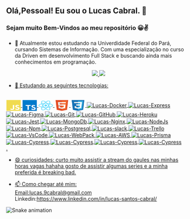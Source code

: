 ## Olá,Pessoal! Eu sou o Lucas Cabral. 👋
### Sejam muito Bem-Vindos ao meu repositório 😀✌

<!--
**lucasscabral/lucasscabral** is a ✨ _special_ ✨ repository because its `README.md` (this file) appears on your GitHub profile.

Here are some ideas to get you started:

- 🔭 I’m currently working on ...
- 🌱 I’m currently learning ...
- 👯 I’m looking to collaborate on ...
- 🤔 I’m looking for help with ...
- 💬 Ask me about ...
- 😄 Pronouns: ...
- ⚡ Fun fact: ...
-->
- 🔭 Atualmente estou estudando na Univerdidade Federal do Pará, cursando Sistemas de Informação. Com uma especialização no curso da Driven em desenvolvimento Full Stack e buscando ainda mais conhecimentos em programação.
<div align="center">
  <a href="https://github.com/lucasscabral">
  <img height="180em" src="https://github-readme-stats.vercel.app/api?username=lucasscabral&show_icons=true&theme=tokyonight&include_all_commits=true&count_private=true"/>
  <img height="180em" src="https://github-readme-stats.vercel.app/api/top-langs/?username=lucasscabral&layout=compact&langs_count=7&theme=tokyonight"/>
</div>
  
- 🌱 Estudando as seguintes tecnologias:
<div style="display: inline_block"><br>
  <img align="center" alt="Lucas-Js" height="30" width="40" src="https://raw.githubusercontent.com/devicons/devicon/master/icons/javascript/javascript-plain.svg">
  <img align="center" alt="Lucas-Ts" height="30" width="40" src="https://raw.githubusercontent.com/devicons/devicon/master/icons/typescript/typescript-plain.svg">
  <img align="center" alt="Lucas-React" height="30" width="40" src="https://raw.githubusercontent.com/devicons/devicon/master/icons/react/react-original.svg">
  <img align="center" alt="Lucas-HTML" height="30" width="40" src="https://raw.githubusercontent.com/devicons/devicon/master/icons/html5/html5-original.svg">
  <img align="center" alt="Lucas-CSS" height="30" width="40" src="https://raw.githubusercontent.com/devicons/devicon/master/icons/css3/css3-original.svg">
  <img align="center" alt="Lucas-Docker" height="45" width="50" src="https://cdn.jsdelivr.net/gh/devicons/devicon/icons/docker/docker-original-wordmark.svg"/>
  <img align="center" alt="Lucas-Express" height="50" width="55" src="https://cdn.jsdelivr.net/gh/devicons/devicon/icons/express/express-original-wordmark.svg" />
  <img align="center" alt="Lucas-Figma" height="40" width="55" src="https://cdn.jsdelivr.net/gh/devicons/devicon/icons/figma/figma-original.svg" />
  <img align="center" alt="Lucas-Git" height="50" width="55" src="https://cdn.jsdelivr.net/gh/devicons/devicon/icons/git/git-original-wordmark.svg" />
  <img align="center" alt="Lucas-GitHub" height="50" width="55" src="https://cdn.jsdelivr.net/gh/devicons/devicon/icons/github/github-original-wordmark.svg" />
  <img align="center" alt="Lucas-Heroku" height="50" width="55" src="https://cdn.jsdelivr.net/gh/devicons/devicon/icons/heroku/heroku-plain-wordmark.svg" />
  <img align="center" alt="Lucas-Jest" height="50" width="55" src="https://cdn.jsdelivr.net/gh/devicons/devicon/icons/jest/jest-plain.svg" />
  <img align="center" alt="Lucas-MongoDb" height="50" width="55" src="https://cdn.jsdelivr.net/gh/devicons/devicon/icons/mongodb/mongodb-original-wordmark.svg" />
  <img align="center" alt="Lucas-Nginx" height="50" width="55" src="https://cdn.jsdelivr.net/gh/devicons/devicon/icons/nginx/nginx-original.svg" />
  <img align="center" alt="Lucas-NodeJs" height="50" width="55" src="https://cdn.jsdelivr.net/gh/devicons/devicon/icons/nodejs/nodejs-original-wordmark.svg" />
  <img align="center" alt="Lucas-Npm" height="50" width="55" src="https://cdn.jsdelivr.net/gh/devicons/devicon/icons/npm/npm-original-wordmark.svg" />
  <img align="center" alt="Lucas-Postgresql" height="50" width="55" src="https://cdn.jsdelivr.net/gh/devicons/devicon/icons/postgresql/postgresql-original-wordmark.svg" />
  <img align="center" alt="Lucas-slack" height="70" width="95" src="https://cdn.jsdelivr.net/gh/devicons/devicon/icons/slack/slack-original-wordmark.svg" />                      
  <img align="center" alt="Lucas-Trello" height="60" width="60" src="https://cdn.jsdelivr.net/gh/devicons/devicon/icons/trello/trello-plain-wordmark.svg" />
  <img align="center" alt="Lucas-VsCode" height="45" width="55" src="https://cdn.jsdelivr.net/gh/devicons/devicon/icons/vscode/vscode-original-wordmark.svg" />
  <img align="center" alt="Lucas-WebPack" height="80" width="70" src="https://cdn.jsdelivr.net/gh/devicons/devicon/icons/webpack/webpack-original-wordmark.svg" />
  <img align="center" alt="Lucas-AWS" height="50" width="55" src="https://img.icons8.com/color/48/000000/amazon-web-services.png"/> 
  <img align="center" alt="Lucas-Prisma" height="45" width="80" src="https://miro.medium.com/max/1000/1*MdTvC66EwOO3_fzjJmW3tA.png"/>
  <img align="center" alt="Lucas-Cypress" height="40" width="80" src="https://miro.medium.com/max/1400/1*k7gmVMRQINzXirHfvfgF0w.png"/>
  <img align="center" alt="Lucas-Cypress" height="50" width="80" src="https://cdn.worldvectorlogo.com/logos/vercel.svg"/>
  <img align="center" alt="Lucas-Cypress" height="70" width="80" src="https://uxwing.com/wp-content/themes/uxwing/download/brands-and-social-media/redis-icon.png"/>
  <img align="center" alt="Lucas-Cypress" height="50" width="80" src="https://velog.velcdn.com/images/task11/post/c61baa51-659b-483b-93d7-4d433d516240/image.png"/>
  
</div>
.

- 😄 curiosidades: curto muito assistir a stream do gaules nas minhas horas vagas hahaha gosto de assistir algumas series e a minha preferida é breaking bad. 

- 📫 Como chegar até mim:</br>
Email:lucas.9cabral@gmail.com</br>
Linkedin:https://www.linkedin.com/in/lucas-santos-cabral/

![Snake animation](https://github.com/rafaballerini/lucasscabral/blob/output/github-contribution-grid-snake.svg)
